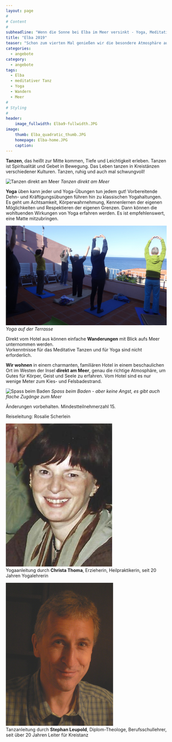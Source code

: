 ```yaml
---
layout: page
#
# Content
#
subheadline: "Wenn die Sonne bei Elba im Meer versinkt - Yoga, Meditatives Tanzen, Wandern und Meer auf der Insel Elba vom 10. bis 17. Juni 2019"
title: "Elba 2019"
teaser: "Schon zum vierten Mal genießen wir die besondere Atmosphäre auf der vom Klima verwöhnten Mittelmeerinsel. Wir wohnen in einem charmanten, familiären Hotel in einem beschaulichen Ort im Westen der Insel direkt am Meer."
categories:
  - angebote
category:
  - angebote
tags:
  - Elba
  - meditativer Tanz
  - Yoga
  - Wandern
  - Meer
#
# Styling
#
header:
    image_fullwidth: Elba9-fullwidth.JPG
image:
    thumb: Elba_quadratic_thumb.JPG
    homepage: Elba-home.JPG
    caption:
---
```

**Tanzen**, das heißt zur Mitte kommen, Tiefe und Leichtigkeit erleben. Tanzen ist Spiritualität und Gebet in Bewegung. Das Leben tanzen in Kreistänzen verschiedener Kulturen. Tanzen, ruhig und auch mal schwungvoll!

![Tanzen direkt am Meer](/images/Elba4_schmal.JPG)
*Tanzen direkt am Meer*

**Yoga** üben kann jeder und Yoga-Übungen tun jedem gut! Vorbereitende Dehn- und Kräftigungsübungen führen hin zu klassischen Yogahaltungen. Es geht um Achtsamkeit, Körperwahrnehmung, Kennenlernen der eigenen Möglichkeiten und Respektieren der eigenen Grenzen. Dann können die wohltuenden Wirkungen von Yoga erfahren werden. Es ist empfehlenswert, eine Matte mitzubringen.

![Yoga auf der Terrasse](/images/scherleinelba16_schmal.JPG)
*Yoga auf der Terrasse*

Direkt vom Hotel aus können einfache **Wanderungen** mit Blick aufs Meer unternommen werden.  
Vorkenntnisse für das Meditative Tanzen und für Yoga sind nicht erforderlich.

**Wir wohnen** in einem charmanten, familiären Hotel in einem beschaulichen Ort im Westen der Insel **direkt am Meer**, genau die richtige Atmosphäre, um Gutes für Körper, Geist und Seele zu erfahren. Vom Hotel sind es nur wenige Meter zum Kies- und Felsbadestrand.

![Spass beim Baden](/images/Elba3_schmal.JPG)
*Spass beim Baden - aber keine Angst, es gibt auch flache Zugänge zum Meer*

Änderungen vorbehalten. Mindestteilnehmerzahl 15.

Reiseleitung: Rosalie Scherlein

![Christa Thoma](/images/christa_thoma.jpg)  
Yogaanleitung durch **Christa Thoma**, Erzieherin, Heilpraktikerin, seit 20 Jahren Yogalehrerin

![Stephan Leupold](/images/Stephan.jpg)  
Tanzanleitung durch **Stephan Leupold**, Diplom-Theologe, Berufsschullehrer, seit über 20 Jahren Leiter für Kreistanz
